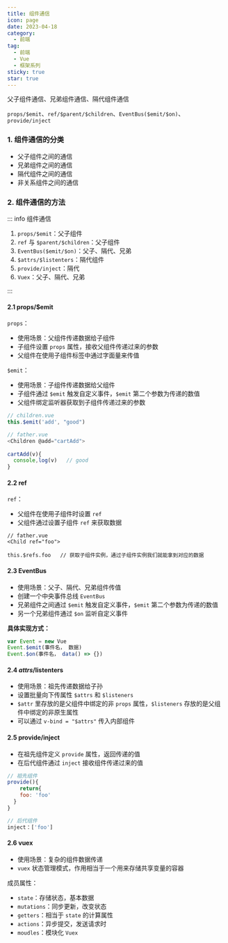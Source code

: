 ```yaml
---
title: 组件通信
icon: page
date: 2023-04-18
category:
  - 前端
tag:
  - 前端
  - Vue
  - 框架系列
sticky: true
star: true
---
```


父子组件通信、兄弟组件通信、隔代组件通信

`props/$emit`、`ref/$parent/$children`、`EventBus($emit/$on)`、`provide/inject`

<!-- more -->

### 1. 组件通信的分类

- 父子组件之间的通信
- 兄弟组件之间的通信
- 隔代组件之间的通信
- 非关系组件之间的通信

### 2. 组件通信的方法

::: info 组件通信

1. `props/$emit`：父子组件
2. `ref` 与 `$parent/$children`：父子组件
3. `EventBus($emit/$on)`：父子、隔代、兄弟
4. `$attrs/$listenters`：隔代组件
5. `provide/inject`：隔代
6. `Vuex`：父子、隔代、兄弟

:::

#### 2.1 props/$emit

`props`：

- 使用场景：父组件传递数据给子组件
- 子组件设置 `props` 属性，接收父组件传递过来的参数
- 父组件在使用子组件标签中通过字面量来传值

`$emit`：

- 使用场景：子组件传递数据给父组件
- 子组件通过 `$emit` 触发自定义事件，`$emit` 第二个参数为传递的数值
- 父组件绑定监听器获取到子组件传递过来的参数

```javascript
// children.vue
this.$emit('add', "good")

// father.vue
<Children @add="cartAdd">
  
cartAdd(v){
  console,log(v)   // good
}
```

#### 2.2 ref

`ref`：

- 父组件在使用子组件时设置 `ref`
- 父组件通过设置子组件 `ref` 来获取数据

```vue
// father.vue
<Child ref="foo">
  
this.$refs.foo   // 获取子组件实例，通过子组件实例我们就能拿到对应的数据
```

#### 2.3 EventBus

- 使用场景：父子、隔代、兄弟组件传值
- 创建一个中央事件总线 `EventBus`
- 兄弟组件之间通过 `$emit` 触发自定义事件，`$emit` 第二个参数为传递的数值
- 另一个兄弟组件通过 `$on` 监听自定义事件

**具体实现方式：**

```javascript
var Event = new Vue
Event.$emit(事件名， 数据)
Event.$on(事件名， data() => {})
```

#### 2.4 $attrs/$listenters

- 使用场景：祖先传递数据给子孙
- 设置批量向下传属性 `$attrs` 和 `$listeners`
- `$attr` 里存放的是父组件中绑定的非 `props` 属性，`$listeners` 存放的是父组件中绑定的非原生属性
- 可以通过 `v-bind = "$attrs"` 传入内部组件

#### 2.5 provide/inject

- 在祖先组件定义 `provide` 属性，返回传递的值
- 在后代组件通过 `inject` 接收组件传递过来的值

```javascript
// 祖先组件
provide(){
	return{
    foo: 'foo'
  }
}

// 后代组件
inject：['foo']
```

#### 2.6 vuex

- 使用场景：复杂的组件数据传递
- `vuex` 状态管理模式，作用相当于一个用来存储共享变量的容器

成员属性：

- `state`：存储状态，基本数据
- `mutations`：同步更新，改变状态
- `getters`：相当于 `state` 的计算属性
- `actions`：异步提交，发送请求时
- `moudles`：模块化 `Vuex`
